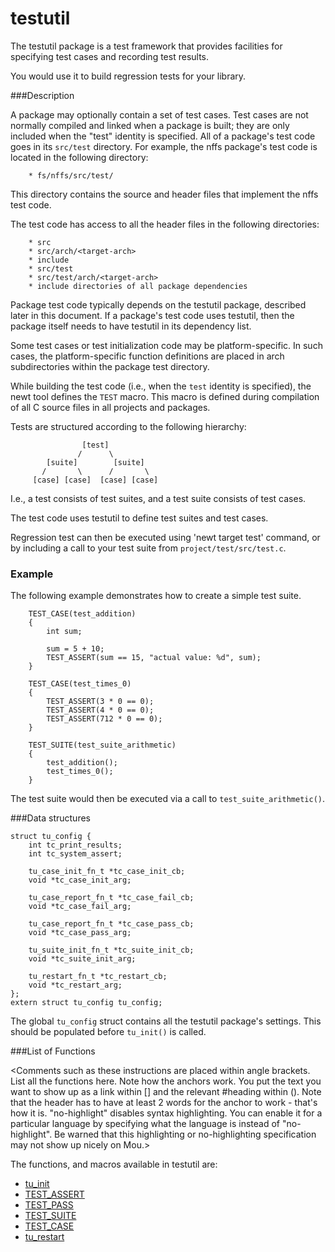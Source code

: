 # testutil


The testutil package is a test framework that provides facilities for specifying test cases and recording test results.

You would use it to build regression tests for your library.

###Description

A package may optionally contain a set of test cases.  Test cases are not normally compiled and linked when a package is built; they are only included
when the "test" identity is specified.  All of a package's test code goes in its `src/test` directory.  For example, the nffs package's test code is located in the following directory:
```no-highlight
    * fs/nffs/src/test/
```
This directory contains the source and header files that implement the nffs test code.

The test code has access to all the header files in the following directories:
```no-highlight
    * src
    * src/arch/<target-arch>
    * include
    * src/test
    * src/test/arch/<target-arch>
    * include directories of all package dependencies
```
Package test code typically depends on the testutil package, described later in this document.  If a package's test code uses testutil, then the package itself needs to have testutil in its dependency list.

Some test cases or test initialization code may be platform-specific.  In such cases, the platform-specific function definitions are placed in arch subdirectories within the package test directory.

While building the test code (i.e., when the `test` identity is specified), the newt tool defines the `TEST` macro.  This macro is defined during compilation of all C source files in all projects and packages.

Tests are structured according to the following hierarchy:
```no-highlight
                [test]
               /      \
        [suite]        [suite]
       /       \      /       \
     [case] [case]  [case] [case]
```

I.e., a test consists of test suites, and a test suite consists of test cases.

The test code uses testutil to define test suites and test cases.

Regression test can then be executed using 'newt target test' command, or by including a call to your test suite from `project/test/src/test.c`.

### Example

The following example demonstrates how to create a simple test suite.

```no-highlight
    TEST_CASE(test_addition)
    {
        int sum;

        sum = 5 + 10;
        TEST_ASSERT(sum == 15, "actual value: %d", sum);
    }

    TEST_CASE(test_times_0)
    {
        TEST_ASSERT(3 * 0 == 0);
        TEST_ASSERT(4 * 0 == 0);
        TEST_ASSERT(712 * 0 == 0);
    }

    TEST_SUITE(test_suite_arithmetic)
    {
        test_addition();
        test_times_0();
    }
```

The test suite would then be executed via a call to `test_suite_arithmetic()`.

###Data structures

```no-highlight
struct tu_config {
    int tc_print_results;
    int tc_system_assert;

    tu_case_init_fn_t *tc_case_init_cb;
    void *tc_case_init_arg;

    tu_case_report_fn_t *tc_case_fail_cb;
    void *tc_case_fail_arg;

    tu_case_report_fn_t *tc_case_pass_cb;
    void *tc_case_pass_arg;

    tu_suite_init_fn_t *tc_suite_init_cb;
    void *tc_suite_init_arg;

    tu_restart_fn_t *tc_restart_cb;
    void *tc_restart_arg;
};
extern struct tu_config tu_config;
```
The global `tu_config` struct contains all the testutil package's settings.
This should be populated before `tu_init()` is called.

###List of Functions

<Comments such as these instructions are placed within angle brackets. List all the functions here. Note how the anchors work. You put the text you want to show up as a link within [] and the relevant #heading within (). Note that the header has to have at least 2 words for the anchor to work - that's how it is. "no-highlight" disables syntax highlighting. You can enable it for a particular language by specifying what the language is instead of "no-highlight". Be warned that this highlighting or no-highlighting specification may not show up nicely on Mou.>

The functions, and macros available in testutil are:

* [tu_init](tu_init.md)
* [TEST_ASSERT](test_assert.md)
* [TEST_PASS](test_pass.md)
* [TEST_SUITE](test_suite.md)
* [TEST_CASE](test_case.md)
* [tu_restart](tu_restart.md)
